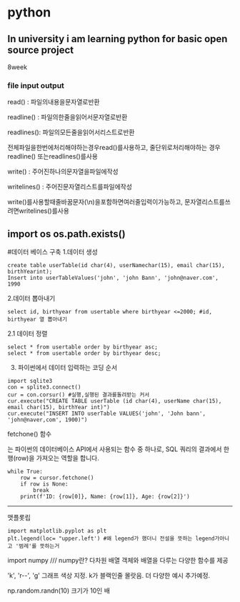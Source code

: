 # python

## In university i am learning python for basic open source project 
8week
### file input output

read() : 파일의내용을문자열로반환

readline() : 파일의한줄을읽어서문자열로반환

readlines(): 파일의모든줄을읽어서리스트로반환

전체파일을한번에처리해야하는경우read()를사용하고, 줄단위로처리해야하는
경우readline() 또는readlines()를사용

write() : 주어진하나의문자열을파일에작성

writelines() : 주어진문자열리스트를파일에작성

write()를사용할때줄바꿈문자(\n)을포함하면여러줄입력이가능하고,
문자열리스트를쓰려면writelines()를사용

import os 
os.path.exists()
---
#데이터 베이스 구축
1.데이터 생성
```
create table userTable(id char(4), userNamechar(15), email char(15), birthYearint);
Insert into userTableValues('john', 'john Bann', 'john@naver.com', 1990
```
2.데이터 뽑아내기
```
select id, birthyear from usertable where birthyear <=2000; #id, birthyear 열 뽑아내기
```
2.1 데이터 정렬
```
select * from usertable order by birthyear asc;
select * from usertable order by birthyear desc;
```

3. 파이썬에서 데이터 입력하는 코딩 순서
```
import sqlite3
con = splite3.connect()
cur = con.corsur() #실행,실행된 결과를돌려받는 커서
cur.execute("CREATE TABLE userTable (id char(4), userName char(15), email char(15), birthYear int)")
cur.execute("INSERT INTO userTable VALUES('john', 'John bann', 'john@naver,com', 1900)")
``` 

fetchone() 함수

는 파이썬의 데이터베이스 API에서 사용되는 함수 중 하나로, SQL 쿼리의 결과에서 한 행(row)을 가져오는 역할을 합니다.
```
while True:
    row = cursor.fetchone()
    if row is None:
        break
    print(f'ID: {row[0]}, Name: {row[1]}, Age: {row[2]}')
```
---
맷플롯립

```
import matplotlib.pyplot as plt
plt.legend(loc= "upper.left') #왜 legend가 했더니 전설을 뜻하는 legend가아니고 '범례'를 뜻하는거
```
import numpy /// numpy란? 다차원 배열 객체와 배열을 다루는 다양한 함수를 제공

'k', 'r--', 'g' 그래프 색상 지정. k가 블랙인줄 몰랏음. 더 다양한 예시 추가예정.

np.random.randn(10) 크기가 10인 배

